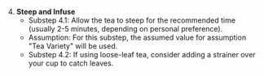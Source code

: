 4. **Steep and Infuse**
	* Substep 4.1: Allow the tea to steep for the recommended time (usually 2-5 minutes, depending on personal preference).
	* Assumption: For this substep, the assumed value for assumption "Tea Variety" will be used.
	* Substep 4.2: If using loose-leaf tea, consider adding a strainer over your cup to catch leaves.
